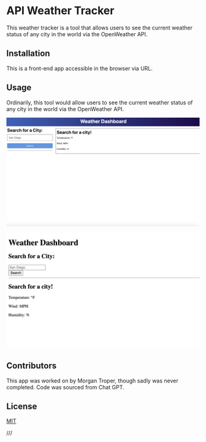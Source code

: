 # API Weather Tracker

This weather tracker is a tool that allows users to see the current weather status of any city in the world via the OpenWeather API.

## Installation

This is a front-end app accessible in the browser via URL.

## Usage

Ordinarily, this tool would allow users to see the current weather status of any city in the world via the OpenWeather API.

![screenshot1](weather1.png)

![screenshot2](weather2.png)

## Contributors

This app was worked on by Morgan Troper, though sadly was never completed. Code was sourced from Chat GPT.

## License 

[MIT](https://choosealicense.com/licenses/mit/)

///
